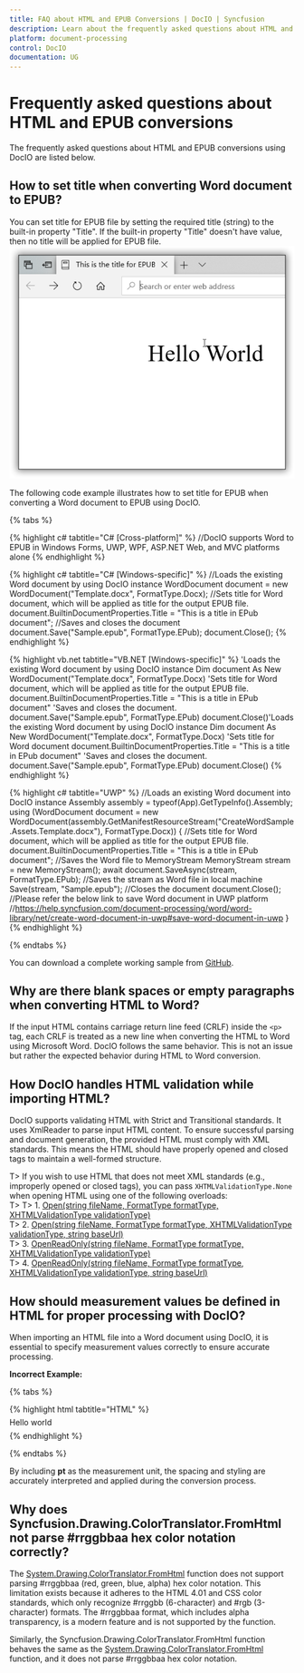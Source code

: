 ```yaml
---
title: FAQ about HTML and EPUB Conversions | DocIO | Syncfusion
description: Learn about the frequently asked questions about HTML and EPUB conversions in the .NET Word (DocIO) library.
platform: document-processing
control: DocIO
documentation: UG
---
```

# Frequently asked questions about HTML and EPUB conversions 

The frequently asked questions about HTML and EPUB conversions using DocIO are listed below.

## How to set title when converting Word document to EPUB?

You can set title for EPUB file by setting the required title (string) to the built-in property "Title". If the built-in property "Title" doesn't have value, then no title will be applied for EPUB file.
![Create Title for EPUB file](../FAQ_images/Title_EPUB_img.png)

The following code example illustrates how to set title for EPUB when converting a Word document to EPUB using DocIO.

{% tabs %}

{% highlight c# tabtitle="C# [Cross-platform]" %}
//DocIO supports Word to EPUB in Windows Forms, UWP, WPF, ASP.NET Web, and MVC platforms alone
{% endhighlight %}

{% highlight c# tabtitle="C# [Windows-specific]" %}
//Loads the existing Word document by using DocIO instance
WordDocument document = new WordDocument("Template.docx", FormatType.Docx);
//Sets title for Word document, which will be applied as title for the output EPUB file.
document.BuiltinDocumentProperties.Title = "This is a title in EPub document";
//Saves and closes the document
document.Save("Sample.epub", FormatType.EPub);
document.Close();
{% endhighlight %}

{% highlight vb.net tabtitle="VB.NET [Windows-specific]" %}
'Loads the existing Word document by using DocIO instance
Dim document As New WordDocument("Template.docx", FormatType.Docx)
'Sets title for Word document, which will be applied as title for the output EPUB file.
document.BuiltinDocumentProperties.Title = "This is a title in EPub document"
'Saves and closes the document.
document.Save("Sample.epub", FormatType.EPub)
document.Close()'Loads the existing Word document by using DocIO instance
Dim document As New WordDocument("Template.docx", FormatType.Docx)
'Sets title for Word document
document.BuiltinDocumentProperties.Title = "This is a title in EPub document"
'Saves and closes the document.
document.Save("Sample.epub", FormatType.EPub)
document.Close()
{% endhighlight %}

{% highlight c# tabtitle="UWP" %}
//Loads an existing Word document into DocIO instance
Assembly assembly = typeof(App).GetTypeInfo().Assembly;
using (WordDocument document = new WordDocument(assembly.GetManifestResourceStream("CreateWordSample.Assets.Template.docx"), FormatType.Docx))
{
    //Sets title for Word document, which will be applied as title for the output EPUB file.
    document.BuiltinDocumentProperties.Title = "This is a title in EPub document";
    //Saves the Word file to MemoryStream
    MemoryStream stream = new MemoryStream();
    await document.SaveAsync(stream, FormatType.EPub);
    //Saves the stream as Word file in local machine
    Save(stream, "Sample.epub");
    //Closes the document
    document.Close();
    //Please refer the below link to save Word document in UWP platform
    //https://help.syncfusion.com/document-processing/word/word-library/net/create-word-document-in-uwp#save-word-document-in-uwp
}
{% endhighlight %}

{% endtabs %}

You can download a complete working sample from [GitHub](https://github.com/SyncfusionExamples/DocIO-Examples/tree/main/Word-to-EPUB-conversion/Set-title-for-EPUB).

## Why are there blank spaces or empty paragraphs when converting HTML to Word?

If the input HTML contains carriage return line feed (CRLF) inside the `<p>` tag, each CRLF is treated as a new line when converting the HTML to Word using Microsoft Word. DocIO follows the same behavior. This is not an issue but rather the expected behavior during HTML to Word conversion.

## How DocIO handles HTML validation while importing HTML?

DocIO supports validating HTML with Strict and Transitional standards. It uses XmlReader to parse input HTML content. To ensure successful parsing and document generation, the provided HTML must comply with XML standards. This means the HTML should have properly opened and closed tags to maintain a well-formed structure.

T> If you wish to use HTML that does not meet XML standards (e.g., improperly opened or closed tags), you can pass `XHTMLValidationType.None` when opening HTML using one of the following overloads:  
T> 
T> 1. [Open(string fileName, FormatType formatType, XHTMLValidationType validationType)](https://help.syncfusion.com/cr/document-processing/Syncfusion.DocIO.DLS.IWordDocument.html#Syncfusion_DocIO_DLS_IWordDocument_Open_System_String_Syncfusion_DocIO_FormatType_Syncfusion_DocIO_DLS_XHTMLValidationType_)  
T> 2. [Open(string fileName, FormatType formatType, XHTMLValidationType validationType, string baseUrl)](https://help.syncfusion.com/cr/document-processing/Syncfusion.DocIO.DLS.IWordDocument.html#Syncfusion_DocIO_DLS_IWordDocument_Open_System_String_Syncfusion_DocIO_FormatType_Syncfusion_DocIO_DLS_XHTMLValidationType_System_String_)  
T> 3. [OpenReadOnly(string fileName, FormatType formatType, XHTMLValidationType validationType)](https://help.syncfusion.com/cr/document-processing/Syncfusion.DocIO.DLS.IWordDocument.html#Syncfusion_DocIO_DLS_IWordDocument_OpenReadOnly_System_String_Syncfusion_DocIO_FormatType_Syncfusion_DocIO_DLS_XHTMLValidationType_)  
T> 4. [OpenReadOnly(string fileName, FormatType formatType, XHTMLValidationType validationType, string baseUrl)](https://help.syncfusion.com/cr/document-processing/Syncfusion.DocIO.DLS.IWordDocument.html#Syncfusion_DocIO_DLS_IWordDocument_OpenReadOnly_System_String_Syncfusion_DocIO_FormatType_Syncfusion_DocIO_DLS_XHTMLValidationType_System_String_)  

## How should measurement values be defined in HTML for proper processing with DocIO?

When importing an HTML file into a Word document using DocIO, it is essential to specify measurement values correctly to ensure accurate processing.

**Incorrect Example:**

{% tabs %}

{% highlight html tabtitle="HTML" %}
<p style="line-height: 1.5;”> Hello world</p>
{% endhighlight %}

{% endtabs %}

In this example, the values lack measurement units (e.g., pt), which can lead to inconsistent formatting in the resulting Word document.

**Correct Example:**

{% tabs %}

{% highlight html tabtitle="HTML" %}
<p style="line-height: 1.5pt;">Hello world</p>
{% endhighlight %}

{% endtabs %}

By including **pt** as the measurement unit, the spacing and styling are accurately interpreted and applied during the conversion process.

## Why does Syncfusion.Drawing.ColorTranslator.FromHtml not parse #rrggbbaa hex color notation correctly? 

The [System.Drawing.ColorTranslator.FromHtml](https://learn.microsoft.com/en-us/dotnet/api/system.drawing.colortranslator.fromhtml?view=net-9.0) function does not support parsing #rrggbbaa (red, green, blue, alpha) hex color notation. This limitation exists because it adheres to the HTML 4.01 and CSS color standards, which only recognize #rrggbb (6-character) and #rgb (3-character) formats. The #rrggbbaa format, which includes alpha transparency, is a modern feature and is not supported by the function.

Similarly, the Syncfusion.Drawing.ColorTranslator.FromHtml function behaves the same as the [System.Drawing.ColorTranslator.FromHtml](https://learn.microsoft.com/en-us/dotnet/api/system.drawing.colortranslator.fromhtml?view=net-9.0) function, and it does not parse #rrggbbaa hex color notation.
